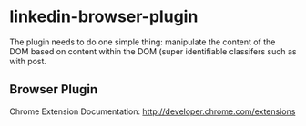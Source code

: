 # linkedin-browser-plugin

The plugin needs to do one simple thing: manipulate the content of the DOM based on content within the DOM (super identifiable classifers such as <blank> <interacted> with <x> post.

## Browser Plugin

Chrome Extension Documentation: http://developer.chrome.com/extensions
